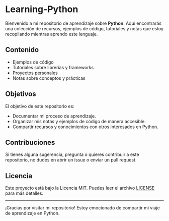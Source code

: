 # Learning-Python

Bienvenido a mi repositorio de aprendizaje sobre **Python**. Aquí encontrarás una colección de recursos, ejemplos de código, tutoriales y notas que estoy recopilando mientras aprendo este lenguaje.

## Contenido

- Ejemplos de código
- Tutoriales sobre librerías y frameworks
- Proyectos personales
- Notas sobre conceptos y prácticas

## Objetivos

El objetivo de este repositorio es:
- Documentar mi proceso de aprendizaje.
- Organizar mis notas y ejemplos de código de manera accesible.
- Compartir recursos y conocimientos con otros interesados en Python.

## Contribuciones

Si tienes alguna sugerencia, pregunta o quieres contribuir a este repositorio, no dudes en abrir un issue o enviar un pull request.

## Licencia

Este proyecto está bajo la Licencia MIT. Puedes leer el archivo [LICENSE](LICENSE) para más detalles.

---

¡Gracias por visitar mi repositorio! Estoy emocionado de compartir mi viaje de aprendizaje en Python.
